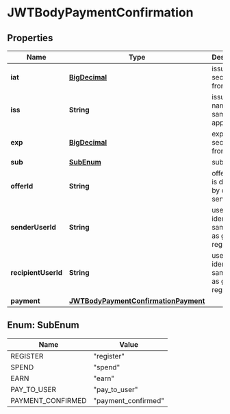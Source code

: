 
# JWTBodyPaymentConfirmation

## Properties
Name | Type | Description | Notes
------------ | ------------- | ------------- | -------------
**iat** | [**BigDecimal**](BigDecimal.md) | issued at - seconds from epoc | 
**iss** | **String** | issuer name, the same as app_id (kik) | 
**exp** | [**BigDecimal**](BigDecimal.md) | expiration - seconds from epoc | 
**sub** | [**SubEnum**](#SubEnum) | subject | 
**offerId** | **String** | offer id - id is decided by digital service | 
**senderUserId** | **String** | user identifier - same value as given by register |  [optional]
**recipientUserId** | **String** | user identifier - same value as given by register |  [optional]
**payment** | [**JWTBodyPaymentConfirmationPayment**](JWTBodyPaymentConfirmationPayment.md) |  | 



<a name="SubEnum"></a>
## Enum: SubEnum
Name | Value
---- | -----
REGISTER | &quot;register&quot;
SPEND | &quot;spend&quot;
EARN | &quot;earn&quot;
PAY_TO_USER | &quot;pay_to_user&quot;
PAYMENT_CONFIRMED | &quot;payment_confirmed&quot;



